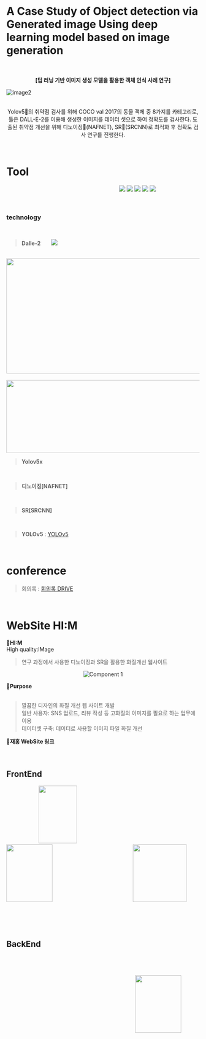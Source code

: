 
# A Case Study of Object detection via Generated image Using deep learning model based on image generation
<br>
<div align="center">
    
   **[딥 러닝 기반 이미지 생성 모델을 활용한 객체 인식 사례 연구]**
  
</div>

![image2](https://user-images.githubusercontent.com/94797349/203092739-2f5f2daf-08a4-43e7-935c-6585cfd969d8.png)
<br><br>
<div align="center">
    
   Yolov5🚀의 취약점 검사를 위해 COCO val 2017의 동물 객체 중 8가지를 카테고리로, 툴은 DALL-E-2를 이용해 생성한 이미지를 데이터 셋으로 하여 정확도를 검사한다.
   도출된 취약점 개선을 위해 디노이징🚀(NAFNET), SR🚀(SRCNN)로 최적화 후 정확도 검사 연구를 진행한다.
  
</div>
<br>
    
# Tool
                       [<img src="https://img.shields.io/badge/Python-3766AB?style=flat-square&logo=Python&logoColor=white"/>](https://www.python.org/)
  [<img src="https://img.shields.io/badge/OpenAI-412991?style=flat-square&logo=Python&logoColor=white"/>](https://openai.com/dall-e-2/)
  [<img src="https://img.shields.io/badge/Google Colab-F9AB00?style=flat-square&logo=Python&logoColor=white"/></a>](https://colab.research.google.com/drive/1gjUVQBpd7Ib5NlojBwcZRh3B2MkRicc7#scrollTo=q2T8J68g11da)
  [<img src="https://img.shields.io/badge/Figma-F24E1E?style=flat-square&logo=Python&logoColor=white"/></a>](https://www.figma.com/file/XDfuWXEdcqPD4pNmuAuZx0/HI%3AM?node-id=25%3A548&t=SAizXbg7iZ7TVM0U-0)
  [<img src="https://img.shields.io/badge/JavaScript-F7DF1E?style=flat-square&logo=Python&logoColor=white"/></a>](https://developer.mozilla.org/ko/docs/Web/JavaScript)

<br>

### technology
<br>

> **Dalle-2**  [<img src="https://img.shields.io/badge/OpenAI-412991?style=flat-square&logo=Python&logoColor=white"/>](https://openai.com/dall-e-2/)
<br>

<img src = "https://user-images.githubusercontent.com/94797349/203345153-5a8402cf-ddc8-44bc-8326-62a1147d0327.png" width="750" height="300"/>
<br><br>

<img src = "https://user-images.githubusercontent.com/94797349/203303375-63ab4c4f-c1ca-483d-8dda-6b4a06fac015.png" width = "750" height = "190"/>


> **Yolov5x**
<br>

> **디노이징[NAFNET]**
<br>

> **SR[SRCNN]**
<br>

> **YOLOv5**
 : [YOLOv5](https://github.com/ultralytics/yolov5)
<br>

# conference

  > 회의록 : [회의록 DRIVE](https://docs.google.com/document/d/1fIRLpuA7V0Jb0l6fWg8KfU0ae6wXg9rNU_Z_M0-um4E/edit?usp=sharing)

<br>

# WebSite HI:M  
🌟**HI:M**
<br>High quality:IMage<br>

> 연구 과정에서 사용한 디노이징과 SR을 활용한 화질개선 웹사이트
<div align="center">

  ![Component 1](https://user-images.githubusercontent.com/94797349/203244406-a1b74f7b-f5ea-491b-b125-9938304297d1.png)

</div>

🌟**Purpose**<br><br>
> 깔끔한 디자인의 화질 개선 웹 사이트 개발
<br> 일반 사용자: SNS 업로드, 리뷰 작성 등 고화질의 이미지를 필요로 하는 업무에 이용
<br> 데이터셋 구축: 데이터로 사용할 이미지 파일 화질 개선<br>

🌟**재홍 WebSite 링크**
<br><br><br>

## FrontEnd
      [<img src="https://user-images.githubusercontent.com/94797349/203263241-95cb7160-0a81-4bc7-ae12-0ad275a40b60.png" width="100" height="150"/>](https://www.figma.com/files/recent?fuid=1158726737653483793)               [<img src="https://user-images.githubusercontent.com/94797349/203263379-dab35c9f-8284-44dc-9a2f-e18d51c38a7d.png" width="120" height="150"/>](https://developer.mozilla.org/ko/docs/Web/CSS)               [<img src="https://user-images.githubusercontent.com/94797349/203263442-e8c75941-9733-4723-988d-fa0c116fa5c4.png" width="140" height="150"/>](https://developer.mozilla.org/ko/docs/Learn/HTML/Introduction_to_HTML/Getting_started)

<br><br><br>

## BackEnd
                                                            
                                                            [<img src="https://user-images.githubusercontent.com/94797349/203263564-9b1e63ae-d850-4937-b5af-be9811c3a7a3.png" width="120" height="150"/>](https://developer.mozilla.org/ko/docs/Web/JavaScript)
  
